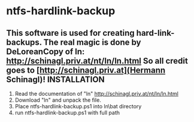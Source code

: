 ntfs-hardlink-backup
====================

This software is used for creating hard-link-backups.
The real magic is done by DeLoreanCopy of ln: http://schinagl.priv.at/nt/ln/ln.html	
So all credit goes to [http://schinagl.priv.at](Hermann Schinagl)!
INSTALLATION
-------------
1. Read the documentation of "ln" http://schinagl.priv.at/nt/ln/ln.html
2. Download "ln" and unpack the file.
3. Place ntfs-hardlink-backup.ps1 into ln\bat directory
4. run ntfs-hardlink-backup.ps1 with full path 
